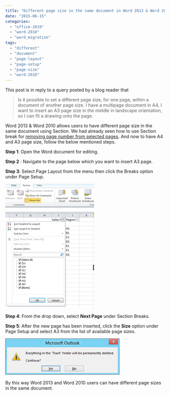 ```yaml
---
title: "Different page size in the same document in Word 2013 & Word 2010"
date: "2015-06-15"
categories: 
  - "office-2010"
  - "word-2010"
  - "word_migration"
tags: 
  - "different"
  - "document"
  - "page-layout"
  - "page-setup"
  - "page-size"
  - "word-2010"
---
```


This post is in reply to a query posted by a blog reader that

> Is it possible to set a different page size, for one page, within a document of another page size. I have a multipage document in A4, I want to insert an A3 page size in the middle in landscape orientation, so I can fit a drawing onto the page.

Word 2013 & Word 2010 allows users to have different page size in the same document using Section. We had already seen how to use Section break for [removing page number from selected pages](http://blogmines.com/blog/2012/03/29/remove-page-number-from-selected-pages-in-word-2010/). And now to have A4 and A3 page size, follow the below mentioned steps.

**Step 1**: Open the Word document for editing.

**Step 2** : Navigate to the page below which you want to insert A3 page.

**Step 3**: Select Page Layout from the menu then click the Breaks option under Page Setup.

[![Insert Page Breaks Word 2010](/assets/images/1_image_thumb19.png "Insert Page Breaks Word 2010")](//localhost//Users/ravishankar/Library/Caches/com.blogo.Blogo.nonmas/image19.png)

**Step 4**: From the drop down, select **Next Page** under Section Breaks.

**Step 5**: After the new page has been inserted, click the **Size** option under Page Setup and select A3 from the list of available page sizes.

[![Change Page Size in Word 2010](/assets/images/1_image_thumb20.png "Change Page Size in Word 2010")](http://blogmines.com/blog/wp-content/uploads/2012/06/image20.png)

By this way Word 2013 and Word 2010 users can have different page sizes in the same document.
